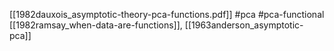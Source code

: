 [[1982dauxois_asymptotic-theory-pca-functions.pdf]]
#pca #pca-functional
[[1982ramsay_when-data-are-functions]], [[1963anderson_asymptotic-pca]]

